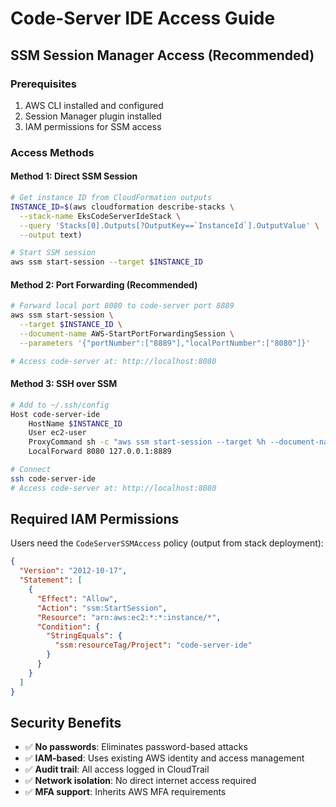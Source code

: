 # Code-Server IDE Access Guide

## SSM Session Manager Access (Recommended)

### Prerequisites
1. AWS CLI installed and configured
2. Session Manager plugin installed
3. IAM permissions for SSM access

### Access Methods

#### Method 1: Direct SSM Session
```bash
# Get instance ID from CloudFormation outputs
INSTANCE_ID=$(aws cloudformation describe-stacks \
  --stack-name EksCodeServerIdeStack \
  --query 'Stacks[0].Outputs[?OutputKey==`InstanceId`].OutputValue' \
  --output text)

# Start SSM session
aws ssm start-session --target $INSTANCE_ID
```

#### Method 2: Port Forwarding (Recommended)
```bash
# Forward local port 8080 to code-server port 8889
aws ssm start-session \
  --target $INSTANCE_ID \
  --document-name AWS-StartPortForwardingSession \
  --parameters '{"portNumber":["8889"],"localPortNumber":["8080"]}'

# Access code-server at: http://localhost:8080
```

#### Method 3: SSH over SSM
```bash
# Add to ~/.ssh/config
Host code-server-ide
    HostName $INSTANCE_ID
    User ec2-user
    ProxyCommand sh -c "aws ssm start-session --target %h --document-name AWS-StartSSHSession --parameters 'portNumber=%p'"
    LocalForward 8080 127.0.0.1:8889

# Connect
ssh code-server-ide
# Access code-server at: http://localhost:8080
```

## Required IAM Permissions

Users need the `CodeServerSSMAccess` policy (output from stack deployment):

```json
{
  "Version": "2012-10-17",
  "Statement": [
    {
      "Effect": "Allow",
      "Action": "ssm:StartSession",
      "Resource": "arn:aws:ec2:*:*:instance/*",
      "Condition": {
        "StringEquals": {
          "ssm:resourceTag/Project": "code-server-ide"
        }
      }
    }
  ]
}
```

## Security Benefits

- ✅ **No passwords**: Eliminates password-based attacks
- ✅ **IAM-based**: Uses existing AWS identity and access management
- ✅ **Audit trail**: All access logged in CloudTrail
- ✅ **Network isolation**: No direct internet access required
- ✅ **MFA support**: Inherits AWS MFA requirements